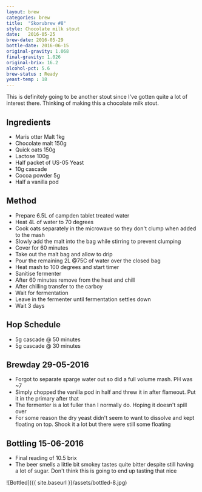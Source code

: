```yaml
---
layout: brew
categories: brew
title:  "Skorubrew #8"
style: Chocolate milk stout
date:   2016-05-25
brew-date: 2016-05-29
bottle-date: 2016-06-15
original-gravity: 1.068
final-gravity: 1.026
original-brix: 16.2
alcohol-pct: 5.6
brew-status : Ready
yeast-temp : 18
---
```


This is definitely going to be another stout since I've gotten quite a lot of interest there. Thinking of making this a chocolate milk stout.

Ingredients
-----

* Maris otter Malt 1kg
* Chocolate malt 150g
* Quick oats 150g
* Lactose 100g
* Half packet of US-05 Yeast
* 10g cascade
* Cocoa powder 5g
* Half a vanilla pod

Method
-------

* Prepare 6.5L of campden tablet treated water
* Heat 4L of water to 70 degrees
* Cook oats separately in the microwave so they don't clump when added to the mash
* Slowly add the malt into the bag while stirring to prevent clumping
* Cover for 60 minutes
* Take out the malt bag and allow to drip
* Pour the remaining 2L @75C of water over the closed bag
* Heat mash to 100 degrees and start timer
* Sanitise fermenter
* After 60 minutes remove from the heat and chill
* After chilling transfer to the carboy
* Wait for fermentation
* Leave in the fermenter until fermentation settles down
* Wait 3 days

Hop Schedule
-------------

* 5g cascade @ 50 minutes
* 5g cascade @ 30 minutes

Brewday 29-05-2016
----------

* Forgot to separate sparge water out so did a full volume mash. PH was ~7
* Simply chopped the vanilla pod in half and threw it in after flameout. Put it in the primary after that
* The fermenter is a lot fuller than I normally do. Hoping it doesn't spill over
* For some reason the dry yeast didn't seem to want to dissolve and kept floating on top. Shook it a lot but there were still some floating

Bottling 15-06-2016
-------------

* Final reading of 10.5 brix
* The beer smells a little bit smokey tastes quite bitter despite still having a lot of sugar. Don't think this is going to end up tasting that nice

![Bottled]({{ site.baseurl }}/assets/bottled-8.jpg)